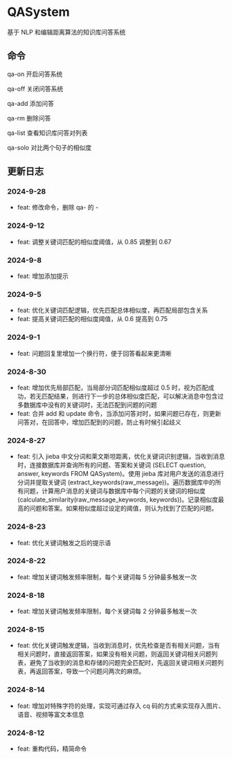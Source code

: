 # QASystem

基于 NLP 和编辑距离算法的知识库问答系统

## 命令

qa-on 开启问答系统

qa-off 关闭问答系统

qa-add 添加问答

qa-rm 删除问答

qa-list 查看知识库问答对列表

qa-solo 对比两个句子的相似度

## 更新日志

### 2024-9-28

- feat: 修改命令，删除 qa- 的 -

### 2024-9-12

- feat: 调整关键词匹配的相似度阈值，从 0.85 调整到 0.67

### 2024-9-8

- feat: 增加添加提示

### 2024-9-5

- feat: 优化关键词匹配逻辑，优先匹配总体相似度，再匹配局部包含关系
- feat: 提高关键词匹配的相似度阈值，从 0.6 提高到 0.75

### 2024-9-1

- feat: 问题回复里增加一个换行符，便于回答看起来更清晰

### 2024-8-30

- feat: 增加优先局部匹配，当局部分词匹配相似度超过 0.5 时，视为匹配成功，若无匹配结果，则进行下一步的总体相似度匹配，可以解决消息中包含过多数据库中没有的关键词时，无法匹配到问题的问题
- feat: 合并 add 和 update 命令，当添加问答对时，如果问题已存在，则更新问答对，在回答中，增加匹配到的问题，防止有时候引起歧义

### 2024-8-27

- feat: 引入 jieba 中文分词和莱文斯坦距离，优化关键词识别逻辑，当收到消息时，连接数据库并查询所有的问题、答案和关键词 (SELECT question, answer, keywords FROM QASystem)。使用 jieba 库对用户发送的消息进行分词并提取关键词 (extract_keywords(raw_message))。遍历数据库中的所有问题，计算用户消息的关键词与数据库中每个问题的关键词的相似度 (calculate_similarity(raw_message_keywords, keywords))。记录相似度最高的问题和答案。如果相似度超过设定的阈值，则认为找到了匹配的问题。

### 2024-8-23

- feat: 优化关键词触发之后的提示语

### 2024-8-22

- feat: 增加关键词触发频率限制，每个关键词每 5 分钟最多触发一次

### 2024-8-18

- feat: 增加关键词触发频率限制，每个关键词每 2 分钟最多触发一次

### 2024-8-15

- feat: 优化关键词触发逻辑，当收到消息时，优先检查是否有相关问题，当有相关问题时，直接返回答案，如果没有相关问题，则返回关键词相关问题列表，避免了当收到的消息和存储的问题完全匹配时，先返回关键词相关问题列表，再返回答案，导致一个问题问两次的麻烦。

### 2024-8-14

- feat: 增加对特殊字符的处理，实现可通过存入 cq 码的方式来实现存入图片、语音、视频等富文本信息

### 2024-8-12

- feat: 重构代码，精简命令
